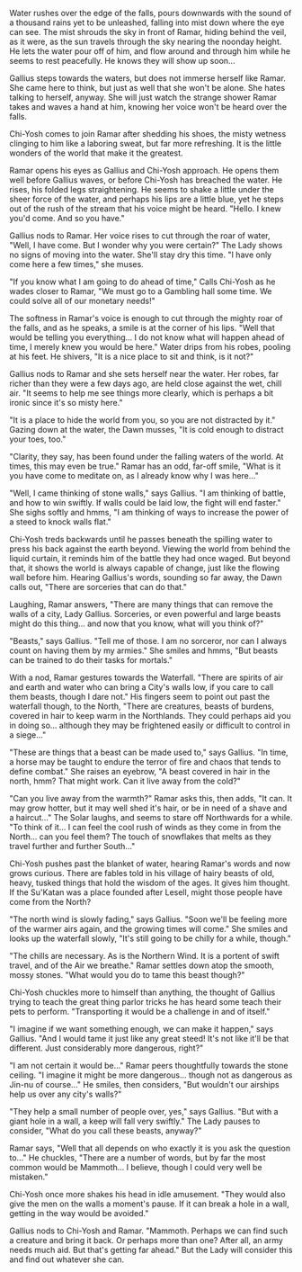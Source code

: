 Water rushes over the edge of the falls, pours downwards with the sound of a thousand rains yet to be unleashed, falling into mist down where the eye can see. The mist shrouds the sky in front of Ramar, hiding behind the veil, as it were, as the sun travels through the sky nearing the noonday height. He lets the water pour off of him, and flow around and through him while he seems to rest peacefully. He knows they will show up soon...

Gallius steps towards the waters, but does not immerse herself like Ramar. She came here to think, but just as well that she won't be alone. She hates talking to herself, anyway. She will just watch the strange shower Ramar takes and waves a hand at him, knowing her voice won't be heard over the falls.

Chi-Yosh comes to join Ramar after shedding his shoes, the misty wetness clinging to him like a laboring sweat, but far more refreshing. It is the little wonders of the world that make it the greatest.

Ramar opens his eyes as Gallius and Chi-Yosh approach. He opens them well before Gallius waves, or before Chi-Yosh has breached the water. He rises, his folded legs straightening. He seems to shake a little under the sheer force of the water, and perhaps his lips are a little blue, yet he steps out of the rush of the stream that his voice might be heard. "Hello. I knew you'd come. And so you have."

Gallius nods to Ramar. Her voice rises to cut through the roar of water, "Well, I have come. But I wonder why you were certain?" The Lady shows no signs of moving into the water. She'll stay dry this time. "I have only come here a few times," she muses.

"If you know what I am going to do ahead of time," Calls Chi-Yosh as he wades closer to Ramar, "We must go to a Gambling hall some time. We could solve all of our monetary needs!"

The softness in Ramar's voice is enough to cut through the mighty roar of the falls, and as he speaks, a smile is at the corner of his lips. "Well that would be telling you everything... I do not know what will happen ahead of time, I merely knew you would be here." Water drips from his robes, pooling at his feet. He shivers, "It is a nice place to sit and think, is it not?"

Gallius nods to Ramar and she sets herself near the water. Her robes, far richer than they were a few days ago, are held close against the wet, chill air. "It seems to help me see things more clearly, which is perhaps a bit ironic since it's so misty here."

"It is a place to hide the world from you, so you are not distracted by it." Gazing down at the water, the Dawn musses, "It is cold enough to distract your toes, too."

"Clarity, they say, has been found under the falling waters of the world. At times, this may even be true." Ramar has an odd, far-off smile, "What is it you have come to meditate on, as I already know why I was here..."

"Well, I came thinking of stone walls," says Gallius. "I am thinking of battle, and how to win swiftly. If walls could be laid low, the fight will end faster." She sighs softly and hmms, "I am thinking of ways to increase the power of a steed to knock walls flat."

Chi-Yosh treds backwards until he passes beneath the spilling water to press his back against the earth beyond. Viewing the world from behind the liquid curtain, it reminds him of the battle they had once waged. But beyond that, it shows the world is always capable of change, just like the flowing wall before him. Hearing Gallius's words, sounding so far away, the Dawn calls out, "There are sorceries that can do that."

Laughing, Ramar answers, "There are many things that can remove the walls of a city, Lady Gallius. Sorceries, or even powerful and large beasts might do this thing... and now that you know, what will you think of?"

"Beasts," says Gallius. "Tell me of those. I am no sorceror, nor can I always count on having them by my armies." She smiles and hmms, "But beasts can be trained to do their tasks for mortals."

With a nod, Ramar gestures towards the Waterfall. "There are spirits of air and earth and water who can bring a City's walls low, if you care to call them beasts, though I dare not." His fingers seem to point out past the waterfall though, to the North, "There are creatures, beasts of burdens, covered in hair to keep warm in the Northlands. They could perhaps aid you in doing so... although they may be frightened easily or difficult to control in a siege..."

"These are things that a beast can be made used to," says Gallius. "In time, a horse may be taught to endure the terror of fire and chaos that tends to define combat." She raises an eyebrow, "A beast covered in hair in the north, hmm? That might work. Can it live away from the cold?"

"Can you live away from the warmth?" Ramar asks this, then adds, "It can. It may grow hotter, but it may well shed it's hair, or be in need of a shave and a haircut..." The Solar laughs, and seems to stare off Northwards for a while. "To think of it... I can feel the cool rush of winds as they come in from the North... can you feel them? The touch of snowflakes that melts as they travel further and further South..."

Chi-Yosh pushes past the blanket of water, hearing Ramar's words and now grows curious. There are fables told in his village of hairy beasts of old, heavy, tusked things that hold the wisdom of the ages. It gives him thought. If the Su'Katan was a place founded after Lesell, might those people have come from the North?

"The north wind is slowly fading," says Gallius. "Soon we'll be feeling more of the warmer airs again, and the growing times will come." She smiles and looks up the waterfall slowly, "It's still going to be chilly for a while, though."

"The chills are necessary. As is the Northern Wind. It is a portent of swift travel, and of the Air we breathe." Ramar settles down atop the smooth, mossy stones. "What would you do to tame this beast though?"

Chi-Yosh chuckles more to himself than anything, the thought of Gallius trying to teach the great thing parlor tricks he has heard some teach their pets to perform. "Transporting it would be a challenge in and of itself."

"I imagine if we want something enough, we can make it happen," says Gallius. "And I would tame it just like any great steed! It's not like it'll be that different. Just considerably more dangerous, right?"

"I am not certain it would be..." Ramar peers thoughtfully towards the stone ceiling. "I imagine it might be more dangerous... though not as dangerous as Jin-nu of course..." He smiles, then considers, "But wouldn't our airships help us over any city's walls?"

"They help a small number of people over, yes," says Gallius. "But with a giant hole in a wall, a keep will fall very swiftly." The Lady pauses to consider, "What do you call these beasts, anyway?"

Ramar says, "Well that all depends on who exactly it is you ask the question to..." He chuckles, "There are a number of words, but by far the most common would be Mammoth... I believe, though I could very well be mistaken."

Chi-Yosh once more shakes his head in idle amusement. "They would also give the men on the walls a moment's pause. If it can break a hole in a wall, getting in the way would be avoided."

Gallius nods to Chi-Yosh and Ramar. "Mammoth. Perhaps we can find such a creature and bring it back. Or perhaps more than one? After all, an army needs much aid. But that's getting far ahead." But the Lady will consider this and find out whatever she can.